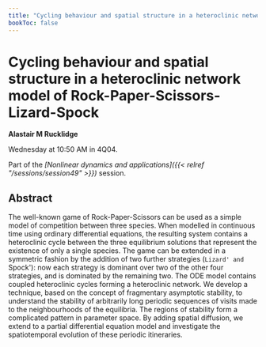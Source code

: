 ```yaml
---
title: "Cycling behaviour and spatial structure in a heteroclinic network model of Rock-Paper-Scissors-Lizard-Spock"
bookToc: false
---
```


# Cycling behaviour and spatial structure in a heteroclinic network model of Rock-Paper-Scissors-Lizard-Spock

**Alastair M Rucklidge**

Wednesday at 10:50 AM in 4Q04.

Part of the *[Nonlinear dynamics and applications]({{< relref "/sessions/session49" >}})* session.

## Abstract

The well-known game of Rock-Paper-Scissors can be used as a simple model of competition between three species. When modelled in continuous time using ordinary differential equations, the resulting system contains a heteroclinic cycle between the three equilibrium solutions that represent the existence of only a single species. The game can be extended in a symmetric fashion by the addition of two further strategies (`Lizard' and `Spock'): now each strategy is dominant over two of the other four strategies, and is dominated by the remaining two. The ODE model contains coupled heteroclinic cycles forming a heteroclinic network. We develop a technique, based on the concept of fragmentary asymptotic stability, to understand the stability of arbitrarily long periodic sequences of visits made to the neighbourhoods of the equilibria. The regions of stability form a complicated pattern in parameter space. By adding spatial diffusion, we extend to a partial differential equation model and investigate the spatiotemporal evolution of these periodic itineraries.


